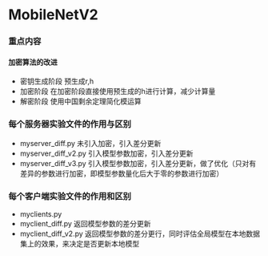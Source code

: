 # MobileNetV2


### 重点内容
#### 加密算法的改进
- 密钥生成阶段 预生成r,h 
- 加密阶段 在加密阶段直接使用预生成的h进行计算，减少计算量
- 解密阶段 使用中国剩余定理简化模运算

#### 

### 每个服务器实验文件的作用与区别
- myserver_diff.py    未引入加密，引入差分更新
- myserver_diff_v2.py   引入模型参数加密，引入差分更新
- myserver_diff_v3.py   引入模型参数加密，引入差分更新，做了优化（只对有差异的参数进行加密，即模型参数量化后大于零的参数进行加密）


### 每个客户端实验文件的作用和区别
- myclients.py
- myclient_diff.py    返回模型参数的差分更新
- myclient_diff_v2.py  返回模型参数的差分更行，同时评估全局模型在本地数据集上的效果，来决定是否更新本地模型



